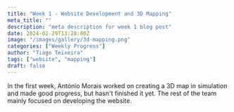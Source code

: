 ```yaml
---
title: "Week 1 - Website Development and 3D Mapping"
meta_title: ""
description: "meta description for week 1 blog post"
date: 2024-02-29T13:28:00Z
image: "/images/gallery/3d-mapping.png"
categories: ["Weekly Progress"]
author: "Tiago Teixeira"
tags: ["website", "mapping"]
draft: false
---
```


In the first week, António Morais worked on creating a 3D map in simulation and made good progress, but hasn't finished it yet. The rest of the team mainly focused on developing the website.